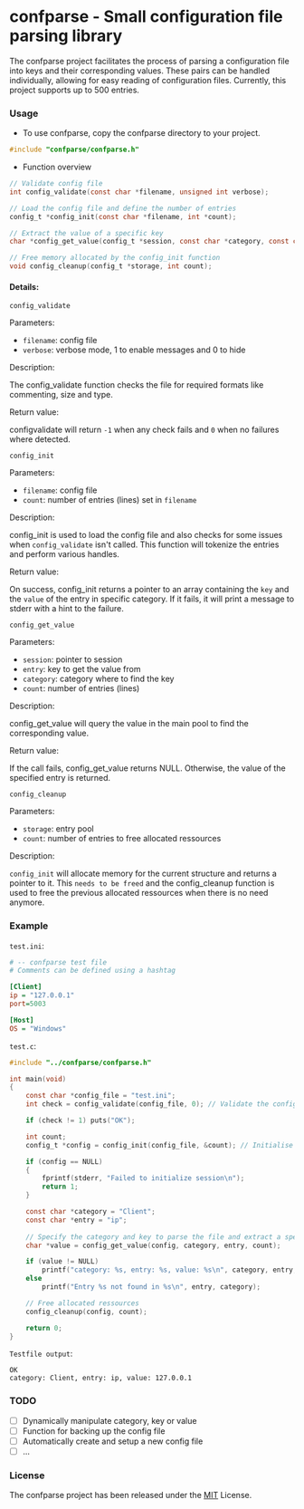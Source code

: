 # confparse - Small configuration file parsing library

The confparse project facilitates the process of parsing a configuration file into keys and their corresponding values. These pairs can be handled individually, allowing for easy reading of configuration files. Currently, this project supports up to 500 entries.

### Usage

- To use confparse, copy the confparse directory to your project. 
```C
#include "confparse/confparse.h"
```

- Function overview
```C
// Validate config file
int config_validate(const char *filename, unsigned int verbose);

// Load the config file and define the number of entries
config_t *config_init(const char *filename, int *count);

// Extract the value of a specific key
char *config_get_value(config_t *session, const char *category, const char *entry, int count);

// Free memory allocated by the config_init function
void config_cleanup(config_t *storage, int count);
```

#### Details:
`config_validate`

Parameters:
- `filename`: config file 
- `verbose`: verbose mode, 1 to enable messages and 0 to hide

Description:

The config_validate function checks the file for required formats like commenting, size and type.

Return value:

configvalidate will return `-1` when any check fails and `0` when no failures where detected.

`config_init`

Parameters:
- `filename`: config file
- `count`: number of entries (lines) set in `filename`

Description:

config_init is used to load the config file and also checks for some issues when `config_validate` isn't 
called. This function will tokenize the entries and perform various handles.

Return value:

On success, config_init returns a pointer to an array containing the `key` and the `value` of the entry in 
specific category. If it fails, it will print a message to stderr with a hint to the failure.

`config_get_value`

Parameters:
- `session`: pointer to session
- `entry`: key to get the value from
- `category`: category where to find the key 
- `count`: number of entries (lines)

Description:

config_get_value will query the value in the main pool to find the corresponding value. 

Return value:

If the call fails, config_get_value returns NULL. Otherwise, the value of the specified entry is returned.

`config_cleanup`

Parameters:
- `storage`: entry pool
- `count`: number of entries to free allocated ressources

Description:

`config_init` will allocate memory for the current structure and returns a pointer to it. This `needs to be freed` and the config_cleanup function is used to free the previous allocated ressources when there is no need anymore.

### Example
`test.ini`:
```ini
# -- confparse test file
# Comments can be defined using a hashtag

[Client]
ip = "127.0.0.1" 
port=5003 

[Host]
OS = "Windows" 
``` 

`test.c`:
```C
#include "../confparse/confparse.h"

int main(void) 
{
    const char *config_file = "test.ini";
    int check = config_validate(config_file, 0); // Validate the config file structure

	if (check != 1) puts("OK");

    int count;
    config_t *config = config_init(config_file, &count); // Initialise session

    if (config == NULL) 
    {
        fprintf(stderr, "Failed to initialize session\n");
        return 1;
    }

    const char *category = "Client";
    const char *entry = "ip";
    
    // Specify the category and key to parse the file and extract a specific value 
    char *value = config_get_value(config, category, entry, count);

    if (value != NULL) 
        printf("category: %s, entry: %s, value: %s\n", category, entry, value);
    else 
        printf("Entry %s not found in %s\n", entry, category);

    // Free allocated ressources
    config_cleanup(config, count);

    return 0;
}
```

`Testfile output`:
```
OK
category: Client, entry: ip, value: 127.0.0.1
```

### TODO
- [ ] Dynamically manipulate category, key or value
- [ ] Function for backing up the config file
- [ ] Automatically create and setup a new config file
- [ ] ...

### License

The confparse project has been released under the [MIT](https://github.com/fhAnso/confparse/blob/main/LICENSE) License.
